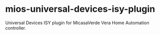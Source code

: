 # mios-universal-devices-isy-plugin
Universal Devices ISY plugin for  MicasaVerde Vera Home Automation controller.
